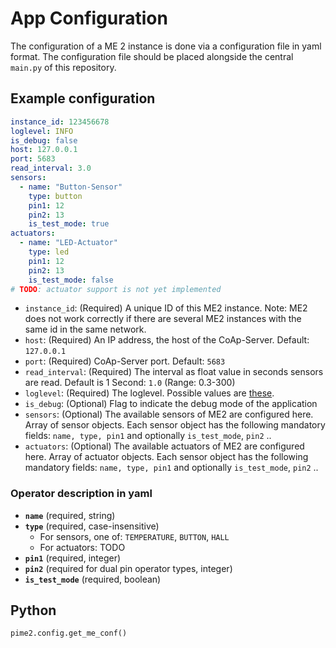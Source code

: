 # App Configuration

The configuration of a ME 2 instance is done via a configuration file in yaml format.
The configuration file should be placed alongside the central `main.py` of this repository.

## Example configuration

```yaml
instance_id: 123456678
loglevel: INFO
is_debug: false
host: 127.0.0.1
port: 5683
read_interval: 3.0
sensors:
  - name: "Button-Sensor"
    type: button
    pin1: 12
    pin2: 13
    is_test_mode: true
actuators:
  - name: "LED-Actuator"
    type: led
    pin1: 12
    pin2: 13
    is_test_mode: false
# TODO: actuator support is not yet implemented
```

- `instance_id`: (Required) A unique ID of this ME2 instance. Note: ME2 does not work correctly if there are several ME2
  instances
  with the same id in the same network.
- `host`: (Required) An IP address, the host of the CoAp-Server. Default: `127.0.0.1`
- `port`: (Required) CoAp-Server port. Default: `5683`
- `read_interval`: (Required) The interval as float value in seconds sensors are read. Default is 1 Second: `1.0` (Range: 0.3-300)
- `loglevel`: (Required) The loglevel. Possible values
  are [these](https://docs.python.org/3/library/logging.html#logging-levels).
- `is_debug`: (Optional) Flag to indicate the debug mode of the application
- `sensors`: (Optional) The available sensors of ME2 are configured here. Array of sensor objects. Each sensor object
  has the
  following mandatory fields: `name, type, pin1` and optionally `is_test_mode`, `pin2` ..
- `actuators`: (Optional) The available actuators of ME2 are configured here. Array of actuator objects. Each sensor
  object has
  the following mandatory fields: `name, type, pin1` and optionally `is_test_mode`, `pin2` ..

### Operator description in yaml

- **`name`** (required, string)
- **`type`** (required, case-insensitive)
    - For sensors, one of: `TEMPERATURE`, `BUTTON`, `HALL`
    - For actuators: TODO
- **`pin1`** (required, integer)
- **`pin2`** (required for dual pin operator types, integer)
- **`is_test_mode`** (required, boolean)

## Python

```python
pime2.config.get_me_conf()
```


